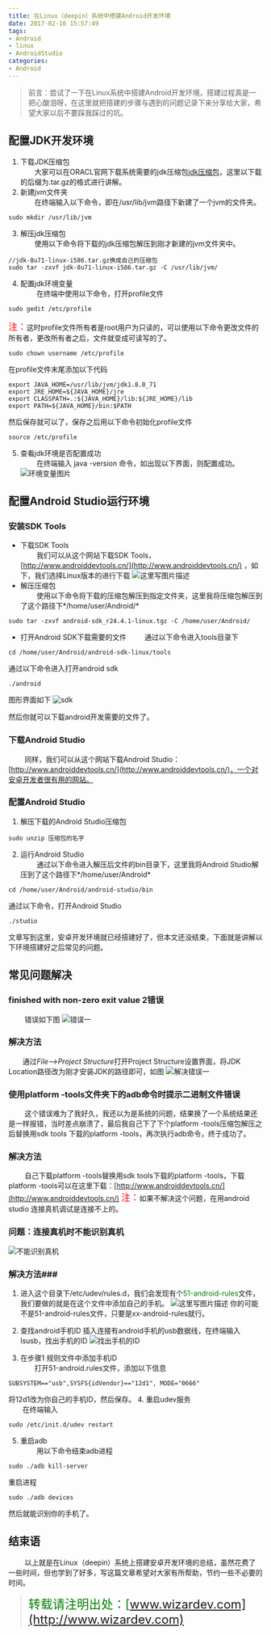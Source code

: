 ```yaml
---
title: 在Linux（deepin）系统中搭建Android开发环境
date: 2017-02-16 15:57:49
tags: 
- Android 
- linux 
- AndroidStudio
categories: 
- Android
---
```

> 前言：尝试了一下在Linux系统中搭建Android开发环境，搭建过程真是一把心酸泪呀，在这里就把搭建的步骤与遇到的问题记录下来分享给大家，希望大家以后不要踩我踩过的坑。

<!-- more -->
## 配置JDK开发环境 ##

1. 下载JDK压缩包<br>
&emsp;&emsp;大家可以在ORACL官网下载系统需要的jdk压缩包[jdk压缩包](http://www.oracle.com/technetwork/java/javase/downloads/jdk8-downloads-2133151.html)，这里以下载的后缀为.tar.gz的格式进行讲解。
2. 新建jvm文件夹<br>
&emsp;&emsp;在终端输入以下命令，即在/usr/lib/jvm路径下新建了一个jvm的文件夹。
```
sudo mkdir /usr/lib/jvm
```
3. 解压jdk压缩包<br>
&emsp;&emsp;使用以下命令将下载的jdk压缩包解压到刚才新建的jvm文件夹中。
```
//jdk-8u71-linux-i586.tar.gz换成自己的压缩包
sudo tar -zxvf jdk-8u71-linux-i586.tar.gz -C /usr/lib/jvm/
```
4. 配置jdk环境变量<br>
 &emsp;&emsp; 在终端中使用以下命令，打开profile文件
```
sudo gedit /etc/profile
```
<font size = 4 color = "red">注：</font>这时profile文件所有者是root用户为只读的，可以使用以下命令更改文件的所有者，更改所有者之后，文件就变成可读写的了。
```
sudo chown username /etc/profile
```
在profile文件末尾添加以下代码
```
export JAVA_HOME=/usr/lib/jvm/jdk1.8.0_71   
export JRE_HOME=${JAVA_HOME}/jre  
export CLASSPATH=.:${JAVA_HOME}/lib:${JRE_HOME}/lib  
export PATH=${JAVA_HOME}/bin:$PATH
```
然后保存就可以了，保存之后用以下命令初始化profile文件
```
source /etc/profile
```
5. 查看jdk环境是否配置成功<br>
&emsp;&emsp; 在终端输入 java -version 命令，如出现以下界面，则配置成功。 
![环境变量图片](http://img.blog.csdn.net/20170226204432406?watermark/2/text/aHR0cDovL2Jsb2cuY3Nkbi5uZXQvZm5oZmlyZV83MDMw/font/5a6L5L2T/fontsize/400/fill/I0JBQkFCMA==/dissolve/70/gravity/SouthEast)
## 配置Android Studio运行环境 ##
### 安装SDK Tools ###
- 下载SDK Tools<br>
&emsp;&emsp; 我们可以从这个网站下载SDK Tools，[http://www.androiddevtools.cn/](http://www.androiddevtools.cn/) ，如下，我们选择Linux版本的进行下载
![这里写图片描述](http://img.blog.csdn.net/20170226210855185?watermark/2/text/aHR0cDovL2Jsb2cuY3Nkbi5uZXQvZm5oZmlyZV83MDMw/font/5a6L5L2T/fontsize/400/fill/I0JBQkFCMA==/dissolve/70/gravity/SouthEast)
- 解压压缩包<br>
&emsp;&emsp; 使用以下命令将下载的压缩包解压到指定文件夹，这里我将压缩包解压到了这个路径下*/home/user/Android/*
```
sudo tar -zxvf android-sdk_r24.4.1-linux.tgz -C /home/user/Android/
```
- 打开Android SDK下载需要的文件
&emsp;&emsp; 通过以下命令进入tools目录下
```
cd /home/user/Android/android-sdk-linux/tools
```
通过以下命令进入打开android sdk
```
./android
```
图形界面如下
![sdk](http://img.blog.csdn.net/20170226212540316?watermark/2/text/aHR0cDovL2Jsb2cuY3Nkbi5uZXQvZm5oZmlyZV83MDMw/font/5a6L5L2T/fontsize/400/fill/I0JBQkFCMA==/dissolve/70/gravity/SouthEast)

 然后你就可以下载android开发需要的文件了。

### 下载Android Studio ###
&emsp;&emsp; 同样，我们可以从这个网站下载Android Studio：[http://www.androiddevtools.cn/](http://www.androiddevtools.cn/)，一个对安卓开发者很有用的网站。
### 配置Android Studio ###
1. 解压下载的Android Studio压缩包
```
sudo unzip 压缩包的名字
```
2. 运行Android Studio<br>
&emsp;&emsp; 通过以下命令进入解压后文件的bin目录下，这里我将Android Studio解压到了这个路径下*/home/user/Android*
```
cd /home/user/Android/android-studio/bin
```
通过以下命令，打开Android Studio
```
./studio
```
文章写到这里，安卓开发环境就已经搭建好了，但本文还没结束，下面就是讲解以下环境搭建好之后常见的问题。
## 常见问题解决 ##
### finished with non-zero exit value 2错误 
&emsp;&emsp; 错误如下图
![错误一](http://img.blog.csdn.net/20170226214845426?watermark/2/text/aHR0cDovL2Jsb2cuY3Nkbi5uZXQvZm5oZmlyZV83MDMw/font/5a6L5L2T/fontsize/400/fill/I0JBQkFCMA==/dissolve/70/gravity/SouthEast)
### 解决方法 ###
&emsp;&emsp;通过*File-->Project Structure*打开Project Structure设置界面，将JDK Location路径改为刚才安装JDK的路径即可，如图
![解决错误一](http://img.blog.csdn.net/20170226215541392?watermark/2/text/aHR0cDovL2Jsb2cuY3Nkbi5uZXQvZm5oZmlyZV83MDMw/font/5a6L5L2T/fontsize/400/fill/I0JBQkFCMA==/dissolve/70/gravity/SouthEast)

### 使用platform -tools文件夹下的adb命令时提示二进制文件错误 ###
&emsp;&emsp; 这个错误难为了我好久，我还以为是系统的问题，结果换了一个系统结果还是一样报错，当时差点崩溃了，最后我自己下了下个platform -tools压缩包解压之后替换用sdk tools 下载的platform -tools，再次执行adb命令，终于成功了。
### 解决方法 ###
&emsp;&emsp; 自己下载platform -tools替换用sdk tools下载的platform -tools，下载platform -tools可以在这里下载：[http://www.androiddevtools.cn/](http://www.androiddevtools.cn/) 
<font size = 4 color = "red">注：</font>如果不解决这个问题，在用android  studio 连接真机调试是连接不上的。
### 问题：连接真机时不能识别真机 ###
![不能识别真机](http://img.blog.csdn.net/20170227114713222?watermark/2/text/aHR0cDovL2Jsb2cuY3Nkbi5uZXQvZm5oZmlyZV83MDMw/font/5a6L5L2T/fontsize/400/fill/I0JBQkFCMA==/dissolve/70/gravity/SouthEast)
### 解决方法###
1. 进入这个目录下/etc/udev/rules.d，我们会发现有个<font color="green">51-android-rules</font>文件，我们要做的就是在这个文件中添加自己的手机。
![这里写图片描述](http://img.blog.csdn.net/20170227115330185?watermark/2/text/aHR0cDovL2Jsb2cuY3Nkbi5uZXQvZm5oZmlyZV83MDMw/font/5a6L5L2T/fontsize/400/fill/I0JBQkFCMA==/dissolve/70/gravity/SouthEast)
你的可能不是51-android-rules文件，只要是xx-android-rules就行。<br>
2. 查找android手机ID
插入连接有android手机的usb数据线，在终端输入lsusb，找出手机的ID
![找出手机的ID](http://img.blog.csdn.net/20170227115745392?watermark/2/text/aHR0cDovL2Jsb2cuY3Nkbi5uZXQvZm5oZmlyZV83MDMw/font/5a6L5L2T/fontsize/400/fill/I0JBQkFCMA==/dissolve/70/gravity/SouthEast)

3. 在步骤1 规则文件中添加手机ID<br>
&emsp;&emsp;打开51-android.rules文件，添加以下信息
```
SUBSYSTEM=="usb",SYSFS{idVendor}=="12d1", MODE="0666"
```
将12d1改为你自己的手机ID，然后保存。
4. 重启udev服务<br>
&emsp;&emsp;在终端输入
```
sudo /etc/init.d/udev restart
```
5. 重启adb<br>
&emsp;&emsp; 用以下命令结束adb进程
```
sudo ./adb kill-server
```
重启进程
```
sudo ./adb devices 
```
然后就能识别你的手机了。
## 结束语
&emsp;&emsp; 以上就是在Linux（deepin）系统上搭建安卓开发环境的总结，虽然花费了一些时间，但也学到了好多，写这篇文章希望对大家有所帮助，节约一些不必要的时间。
><font  size = 5 color = "green">转载请注明出处：[www.wizardev.com](http://www.wizardev.com)<font>


